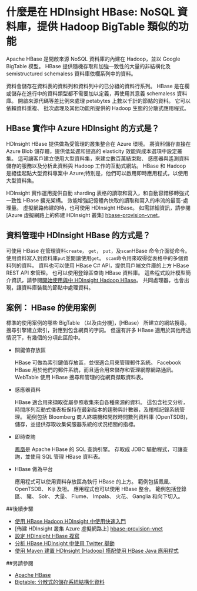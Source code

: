 <properties
    pageTitle="什麼是 HBase HDInsight 中？ |Microsoft Azure"
    description="在 HDInsight Apache HBase 簡介，NoSQL 資料庫建立 Hadoop 上。 瞭解如何使用案例並比較 HBase 其他 Hadoop 叢集。"
    keywords="bigtable，nosql，hbase 功能"
    services="hdinsight"
    documentationCenter=""
    tags="azure-portal"
    authors="mumian" 
    manager="jhubbard"
    editor="cgronlun"/>

<tags
    ms.service="hdinsight"
    ms.workload="big-data"
    ms.tgt_pltfrm="na"
    ms.devlang="na"
    ms.topic="get-started-article"
    ms.date="09/14/2016"
    ms.author="jgao"/>



# <a name="what-is-hbase-in-hdinsight-a-nosql-database-that-provides-bigtable-like-capabilities-for-hadoop"></a>什麼是在 HDInsight HBase: NoSQL 資料庫，提供 Hadoop BigTable 類似的功能

Apache HBase 是開啟來源 NoSQL 資料庫的內建在 Hadoop，並以 Google BigTable 模型。 HBase 提供隨機存取和加強一致性的大量的非結構化及 semistructured schemaless 資料庫依欄系列中的資料。

資料會儲存在資料表的資料列和資料列中的已分組的資料行系列。 HBase 是在欄或儲存在進行中的資料類型都不需要加以定義，再使用其意義 schemaless 資料庫。 開啟來源代碼等差比例來處理 petabytes 上數以千計的節點的資料。 它可以依賴資料重複、 批次處理及其他功能所提供的 Hadoop 生態的分散式應用程式。

## <a name="how-is-hbase-implemented-in-azure-hdinsight"></a>HBase 實作中 Azure HDInsight 的方式是？

HDInsight HBase 提供做為受管理的叢集整合在 Azure 環境。 將資料儲存直接在 Azure Blob 儲存體，提供低延遲和提高的 elasticity 效能與成本選項中設定叢集。 這可讓客戶建立使用大型資料集，來建立數百萬結束點、 感應器與遙測資料儲存的服務以及分析此資料與 Hadoop 工作的互動式網站。 HBase 和 Hadoop 是絕佳起點大型資料專案中 Azure;特別是，他們可以啟用即時應用程式，以使用大型資料集。

HDInsight 實作運用提供自動 sharding 表格的讀取和寫入，和自動容錯移轉強式一致性 HBase 擴充架構。 效能增強記憶體內快取的讀取和寫入的串流的最高-處理量。 虛擬網路佈建的時，也可使用 HDInsight HBase。 如需詳細資訊，請參閱[Azure 虛擬網路上的佈建 HDInsight 叢集] [hbase-provision-vnet]。

## <a name="how-is-data-managed-in-hdinsight-hbase"></a>資料管理中 HDInsight HBase 的方式是？

可使用 HBase 在管理資料`create`， `get`， `put`，及`scan`HBase 命令介面從命令。 使用資料寫入到資料庫`put`並閱讀使用`get`。 `scan`命令用來取得從表格中的多個資料列的資料。 資料也可以使用 HBase C# API，提供用戶端文件庫的上方 HBase REST API 來管理。 也可以使用登錄區查詢 HBase 資料庫。 這些程式設計模型簡介資訊，請參閱[開始使用與中 HDInsight Hadoop HBase][hbase-get-started]。 共同處理器，也會出現，讓資料庫裝載的節點中處理資料。


## <a name="scenarios-use-cases-for-hbase"></a>案例︰ HBase 的使用案例
標準的使用案例的哪些 BigTable （以及由分機]，[HBase） 所建立的網站搜尋。 搜尋引擎建立索引，對應到包含網頁的字詞。 但還有許多 HBase 適用於其他用途情況下，有幾個的分項此區段中。

- 關鍵值存放區

    HBase 可做為索引鍵值存放區，並很適合用來管理郵件系統。 Facebook HBase 用於他們的郵件系統，而且適合用來儲存和管理網際網路通訊。 WebTable 使用 HBase 搜尋和管理的從網頁擷取資料表。

- 感應器資料

    HBase 適合用來擷取從屬參照收集來自各種來源的資料。 這包含社交分析，時間序列互動式儀表板保持在最新版本的趨勢與計數器，及稽核記錄系統管理。 範例包括 Bloomberg 商人終端機和開啟時間數列資料庫 (OpenTSDB)，儲存，並提供存取收集伺服器系統的狀況相關的指標。

- 即時查詢

    [鳳凰](http://phoenix.apache.org/)是 Apache HBase 的 SQL 查詢引擎。 存取成 JDBC 驅動程式，可讓查詢，並使用 SQL 管理 HBase 資料表。

- HBase 做為平台

    應用程式可以使用資料存放區為執行 HBase 的上方。 範例包括鳳凰、 OpenTSDB、 Kiji 及坦。 應用程式也可以使用 HBase 整合。 範例包括登錄區、 豬、 Solr、 大量、 Flume、 Impala、 火花、 Ganglia 和向下切入。


##<a name="next-steps"></a>後續步驟

- [使用 HBase Hadoop HDInsight 中使用快速入門][hbase-get-started]
- [佈建 HDInsight 叢集 Azure 虛擬網路上] [hbase-provision-vnet]
- [設定 HDInsight HBase 複寫](hdinsight-hbase-geo-replication.md)
- [分析 HBase HDInsight 中使用 Twitter 舉動][hbase-twitter-sentiment]
- [使用 Maven 建置 HDInsight (Hadoop) 搭配使用 HBase Java 應用程式][hbase-build-java-maven]

##<a name="see-also"></a>另請參閱

- [Apache HBase](https://hbase.apache.org/)
- [Bigtable: 分散式的儲存系統結構化資料](http://research.google.com/archive/bigtable.html)




[hbase-provision-vnet]: hdinsight-hbase-provision-vnet.md

[hbase-twitter-sentiment]: hdinsight-hbase-analyze-twitter-sentiment.md

[hbase-build-java-maven]: hdinsight-hbase-build-java-maven.md

[hdinsight-use-hive]: hdinsight-use-hive.md

[hdinsight-storage]: ../hdinsight-hadoop-use-blob-storage.md

[hbase-get-started]: http://azure.microsoft.com/documentation/articles/hdinsight-hbase-get-started/

[azure-purchase-options]: http://azure.microsoft.com/pricing/purchase-options/
[azure-member-offers]: http://azure.microsoft.com/pricing/member-offers/
[azure-free-trial]: http://azure.microsoft.com/pricing/free-trial/
[azure-management-portal]: https://portal.azure.com/
[azure-create-storageaccount]: ../storage-create-storage-account.md

[apache-hadoop]: http://hadoop.apache.org/

